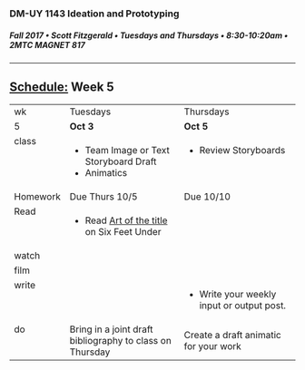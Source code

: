 ### DM-UY 1143 Ideation and Prototyping
##### Fall 2017 • Scott Fitzgerald • Tuesdays and Thursdays • 8:30-10:20am • 2MTC MAGNET 817

---
## [Schedule:](schedule.md) Week 5


<table>
<tr>
<td>wk</td>
<td>Tuesdays</td>
<td>Thursdays</td>
</tr>
<tr>
  <td valign="top">5</td>
  <td valign="top" width="48%"><strong>Oct 3</strong></td>
  <td valign="top" width="48%"><strong>Oct 5</strong></td>
</tr>
<tr>
<td valign="top">class</td>
<td valign="top">
<ul>
<li>Team Image or Text Storyboard Draft</li>
<li>Animatics</li>
</ul>
</td>
<!-- 2nd column class -->
<td valign="top" width="48%">
<!-- Due Thursday class  -->
<ul><li>Review Storyboards</li></ul>
</td>
</tr>
<!-- Homework -->
<tr>
  <td valign="top">Homework</td>
  <td>Due  Thurs  10/5</td>
  <td>Due  10/10</td>
</tr>

<!-- read -->
<tr><td valign="top">Read</td>
<td>
<!-- readings for Thurs-->
<ul><li>Read <a href="http://www.artofthetitle.com/title/six-feet-under/">Art  of  the  title</a> on Six Feet Under</li></ul>
</td>
<td>

<!-- Readings for Mon-->

</td>
</tr>

<!-- watch -->
<tr>
  <td valign="top">watch</td>
  <td><!-- Due wed this week -->
</td>
  <td><!-- Due next monday -->
</td>
</tr>


<!-- film -->
<tr>
<td valign="top">film</td>
<td><!-- Due wed this week -->
</td>
<td><!-- Due next monday -->
</td>
</tr>

<!-- write -->
<tr>
<td valign="top">write</td>
<td><!-- Due wed this week -->
</td>
<td>
<!-- Due Mon next week --><ul>
<li>Write your weekly input or output post.</li>
</ul>

</td>
</tr>

<!-- do -->
<tr>
  <td valign="top">do</td>
  <td>
<!-- Due wed this week -->
Bring in a joint draft bibliography to class on Thursday
</td>
  <td>
  <!-- Due Mon next week -->
Create a draft animatic for your work
  </td>
</table>
